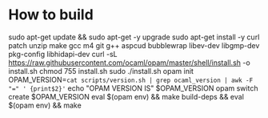 # How to build
sudo apt-get update && sudo apt-get -y upgrade
sudo apt-get install -y curl patch unzip make gcc m4 git g++ aspcud bubblewrap libev-dev  libgmp-dev pkg-config libhidapi-dev
curl -sL https://raw.githubusercontent.com/ocaml/opam/master/shell/install.sh -o install.sh
chmod 755 install.sh
sudo ./install.sh
opam init 
OPAM_VERSION=`cat scripts/version.sh | grep ocaml_version | awk -F "=" ' {print$2}'`
echo "OPAM VERSION IS" $OPAM_VERSION
opam switch create $OPAM_VERSION
eval $(opam env) && make build-deps && eval $(opam env) && make
